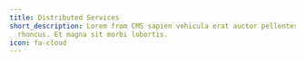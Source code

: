 ```yaml
---
title: Distributed Services
short_description: Lorem from CMS sapien vehicula erat auctor pellentesque
  rhoncus. Et magna sit morbi lobortis.
icon: fa-cloud
---
```

